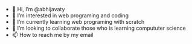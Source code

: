 - 👋 Hi, I’m @abhijavaty
- 👀 I’m interested in web programing and coding
- 🌱 I’m currently learning web programing with scratch
- 💞️ I’m looking to collaborate those who is learning compututer science  
- 📫 How to reach me by my email 

<!---
abhijavaty/abhijavaty is a ✨ special ✨ repository because its `README.md` (this file) appears on your GitHub profile.
You can click the Preview link to take a look at your changes.
--->
